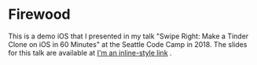 # Firewood

This is a demo iOS that I presented in my talk "Swipe Right: Make a Tinder Clone on iOS in 60 Minutes" at the Seattle Code Camp in 2018. The slides for this talk are available at [I'm an inline-style link](https://www.google.com)
.
